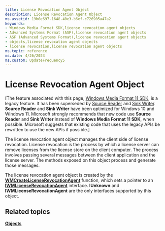 ```yaml
---
title: License Revocation Agent Object
description: License Revocation Agent Object
ms.assetid: 19b0e697-1648-40e3-b6ef-c726905a47a2
keywords:
- Windows Media Format SDK,license revocation agent objects
- Advanced Systems Format (ASF),license revocation agent objects
- ASF (Advanced Systems Format),license revocation agent objects
- objects,license revocation agent objects
- license revocation,license revocation agent objects
ms.topic: reference
ms.date: 4/26/2023
ms.custom: UpdateFrequency5
---
```


# License Revocation Agent Object

\[The feature associated with this page, [Windows Media Format 11 SDK](/windows/win32/wmformat/windows-media-format-11-sdk), is a legacy feature. It has been superseded by [Source Reader](/windows/win32/medfound/source-reader) and [Sink Writer](/windows/win32/medfound/sink-writer). **Source Reader** and **Sink Writer** have been optimized for Windows 10 and Windows 11. Microsoft strongly recommends that new code use **Source Reader** and **Sink Writer** instead of **Windows Media Format 11 SDK**, when possible. Microsoft suggests that existing code that uses the legacy APIs be rewritten to use the new APIs if possible.\]

The license revocation agent object manages the client side of license revocation. License revocation is the process by which a license server can remove licenses from the license store on the client computer. The process involves passing several messages between the client application and the license server. The methods exposed on this object process and generate those messages.

The license revocation agent object is created by the [**WMCreateLicenseRevocationAgent**](/previous-versions/windows/desktop/api/Wmsdkidl/nf-wmsdkidl-wmcreatelicenserevocationagent) function, which sets a pointer to an [**IWMLicenseRevocationAgent**](/previous-versions/windows/desktop/api/wmsdkidl/nn-wmsdkidl-iwmlicenserevocationagent) interface. **IUnknown** and **IWMLicenseRevocationAgent** are the only interfaces supported by this object.

## Related topics

<dl> <dt>

[**Objects**](objects.md)
</dt> </dl>

 

 




